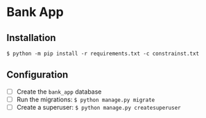 # Bank App

## Installation

```console
$ python -m pip install -r requirements.txt -c constrainst.txt
```

## Configuration

- [ ] Create the `bank_app` database
- [ ] Run the migrations: `$ python manage.py migrate`
- [ ] Create a superuser: `$ python manage.py createsuperuser`
